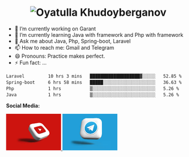 <h1 align="center">
  <img src="https://raw.githubusercontent.com/Code-Smith-Craft/Code-Smith-Craft/main/images/DALL·E 2025-01-10 23.02.18 - A stylized digital banner featuring the name 'Oyatulla Khudoyberganov' in elegant, bold lettering. The background should be a gradient of vibrant blue.webp" alt="Oyatulla Khudoyberganov" height="400"/>
</h1>

- 🔭 I’m currently working on Garant 
- 🌱 I’m currently learning Java with framework and Php with framework
- 💬 Ask me about Java, Php, Spring-boot, Laravel
- 📫 How to reach me: Gmail and Telegram
- 😄 Pronouns: Practice makes perfect.
- ⚡ Fun fact: ...

```txt
Laravel         10 hrs 3 mins   ███████████████████▓░░░░░   52.85 %
Spring-boot     6 hrs 58 mins   █████░░░░░░░░░░░░░░░░░░░░   36.63 %
Php             1 hrs           ▒░░░░░░░░░░░░░░░░░░░░░░░░   5.26 %
Java            1 hrs           ▒░░░░░░░░░░░░░░░░░░░░░░░░   5.26 %
```

**Social Media:**

<a href="https://youtube.com/@codesmithcraft?si=YrpPolSaRCTimZ82">
    <img src="https://raw.githubusercontent.com/Code-Smith-Craft/Code-Smith-Craft/main/images/download (1).jpeg" alt="Youtube" width="150" height="100" />
</a>

<a href="https://t.me/CODE_SMITH_CRAFT">
    <img src="https://raw.githubusercontent.com/Code-Smith-Craft/Code-Smith-Craft/main/images/telegram.jpeg" alt="Telegram"  width="150" height="100" />
</a>

